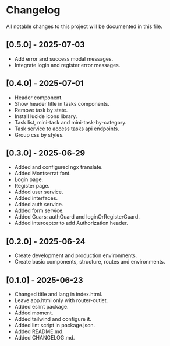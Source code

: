 # Changelog

All notable changes to this project will be documented in this file.

## [0.5.0] - 2025-07-03

- Add error and success modal messages.
- Integrate login and register error messages.

## [0.4.0] - 2025-07-01

- Header component.
- Show header title in tasks components.
- Remove task by state.
- Install lucide icons library.
- Task list, mini-task and mini-task-by-category.
- Task service to access tasks api endpoints.
- Group css by styles.

## [0.3.0] - 2025-06-29

- Added and configured ngx translate.
- Added Montserrat font.
- Login page.
- Register page.
- Added user service.
- Added interfaces.
- Added auth service.
- Added form service.
- Added Guars: authGuard and loginOrRegisterGuard.
- Added interceptor to add Authorization header.

## [0.2.0] - 2025-06-24

- Create development and production environments.
- Create basic components, structure, routes and environments.

## [0.1.0] - 2025-06-23

- Changed title and lang in index.html.
- Leave app.html only with router-outlet.
- Added eslint package.
- Added moment.
- Added tailwind and configure it.
- Added lint script in package.json.
- Added README.md.
- Added CHANGELOG.md.
